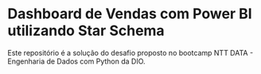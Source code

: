 # Dashboard de Vendas com Power BI utilizando Star Schema

Este repositório é a solução do desafio proposto no bootcamp NTT DATA - Engenharia de Dados com Python da DIO.
